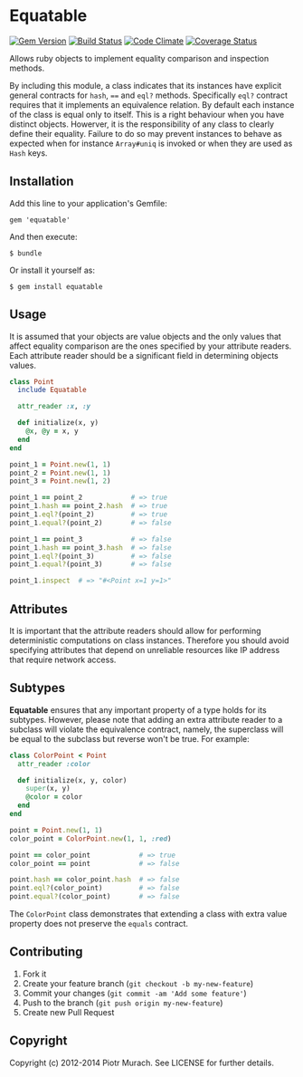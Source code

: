 # Equatable
[![Gem Version](https://badge.fury.io/rb/equatable.svg)][gem]
[![Build Status](https://secure.travis-ci.org/piotrmurach/equatable.svg?branch=master)][travis]
[![Code Climate](https://codeclimate.com/github/piotrmurach/equatable/badges/gpa.svg)][codeclimate]
[![Coverage Status](https://codeclimate.com/github/piotrmurach/pastel-cli/badges/coverage.svg)][codeclimate]

[gem]: http://badge.fury.io/rb/equatable
[travis]: http://travis-ci.org/piotrmurach/equatable
[codeclimate]: https://codeclimate.com/github/piotrmurach/equatable

Allows ruby objects to implement equality comparison and inspection methods.

By including this module, a class indicates that its instances have explicit general contracts for `hash`, `==` and `eql?` methods. Specifically `eql?` contract requires that it implements an equivalence relation. By default each instance of the class is equal only to itself. This is a right behaviour when you have distinct objects. Howerver, it is the responsibility of any class to clearly define their equality. Failure to do so may prevent instances to behave as expected when for instance `Array#uniq` is invoked or when they are used as `Hash` keys.

## Installation

Add this line to your application's Gemfile:

    gem 'equatable'

And then execute:

    $ bundle

Or install it yourself as:

    $ gem install equatable

## Usage

It is assumed that your objects are value objects and the only values that affect equality comparison are the ones specified by your attribute readers. Each attribute reader should be a significant field in determining objects values.

```ruby
class Point
  include Equatable

  attr_reader :x, :y

  def initialize(x, y)
    @x, @y = x, y
  end
end

point_1 = Point.new(1, 1)
point_2 = Point.new(1, 1)
point_3 = Point.new(1, 2)

point_1 == point_2            # => true
point_1.hash == point_2.hash  # => true
point_1.eql?(point_2)         # => true
point_1.equal?(point_2)       # => false

point_1 == point_3            # => false
point_1.hash == point_3.hash  # => false
point_1.eql?(point_3)         # => false
point_1.equal?(point_3)       # => false

point_1.inspect  # => "#<Point x=1 y=1>"
```

## Attributes

It is important that the attribute readers should allow for performing deterministic computations on class instances. Therefore you should avoid specifying attributes that depend on unreliable resources like IP address that require network access.

## Subtypes

**Equatable** ensures that any important property of a type holds for its subtypes. However, please note that adding an extra attribute reader to a subclass will violate the equivalence contract, namely, the superclass will be equal to the subclass but reverse won't be true. For example:

```ruby
class ColorPoint < Point
  attr_reader :color

  def initialize(x, y, color)
    super(x, y)
    @color = color
  end
end

point = Point.new(1, 1)
color_point = ColorPoint.new(1, 1, :red)

point == color_point            # => true
color_point == point            # => false

point.hash == color_point.hash  # => false
point.eql?(color_point)         # => false
point.equal?(color_point)       # => false
```

The `ColorPoint` class demonstrates that extending a class with extra value property does not preserve the `equals` contract.

## Contributing

1. Fork it
2. Create your feature branch (`git checkout -b my-new-feature`)
3. Commit your changes (`git commit -am 'Add some feature'`)
4. Push to the branch (`git push origin my-new-feature`)
5. Create new Pull Request

## Copyright

Copyright (c) 2012-2014 Piotr Murach. See LICENSE for further details.
